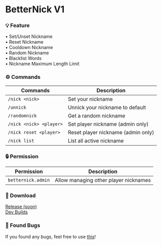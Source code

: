 # BetterNick V1
### 💡 Feature
• Set/Unset Nickname                                    
• Reset Nickname                                    
• Cooldown Nickname                                    
• Random Nickname                                    
• Blacklist Words                                    
• Nickname Maximum Length Limit                                    

### ⚙️ Commands
| Commands | Description |
|---------|-------------|
| ```/nick <nick>``` | Set your nickname |
| ```/unnick``` | Unnick your nickname to default |
| ```/randomnick``` | Get a random nickname |
| ```/nick <nick> <player>``` | Set player nickname (admin only) |
| ```/nick reset <player>``` | Reset player nickname (admin only) |
| ```/nick list``` | List all active nickname |

### 🔒 Permission
| Permission | Description |
|---------|-------------|
| ```betternick.admin``` | Allow managing other player nicknames |

### 🔗 Download
[Release (soon)](https://poggit.pmmp.io/ci/LuthMC/AFKZone/AFKZone)                                                                              
[Dev Builds](https://poggit.pmmp.io/ci/LuthMC/AFKZone/AFKZone)

### 📢 Found Bugs
If you found any bugs, feel free to use [this](https://github.com/LuthMC/BetterNick/issues)!
